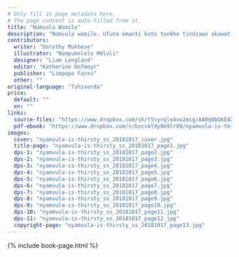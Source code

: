 ```yaml
---
# Only fill in page metadata here.
# The page content is auto-filled from it.
title: "Nomvula Womile"
description: "Nomvula womile. Ufuna emanti kuto tonkhe tindzawo akawatfoli. Ekugcineni lifu laletsa emanti. Kwagcwala umfula, libhakede, lithangi, lidamu nebhorimashini. Nomvula wanatsa emanti ebhakedeni."
contributors:
  writer: "Dorothy Mukhese"
  illustrator: "Nompumelelo Mdluli"
  designer: "Liam Longland"
  editor: "Katherine Hofmeyr"
  publisher: "Limpopo Faces"
  other: ""
original-language: "Tshivenda"
price:
  default: ""
  en: ""
links:
  source-files: "https://www.dropbox.com/sh/t5syrgle4vv2mig/AADqObQkEA2OQRlHySCxUd3_a?dl=0"
  pdf-ebook: "https://www.dropbox.com/s/bscskl9y0m9lr09/nyamvula-is-thirsty_ss_20181017.pdf?dl=0"
images:
  cover: "nyamvula-is-thirsty_ss_20181017_cover.jpg"
  title-page: "nyamvula-is-thirsty_ss_20181017_page1.jpg"
  dps-1: "nyamvula-is-thirsty_ss_20181017_page2.jpg"
  dps-2: "nyamvula-is-thirsty_ss_20181017_page3.jpg"
  dps-3: "nyamvula-is-thirsty_ss_20181017_page4.jpg"
  dps-4: "nyamvula-is-thirsty_ss_20181017_page5.jpg"
  dps-5: "nyamvula-is-thirsty_ss_20181017_page6.jpg"
  dps-6: "nyamvula-is-thirsty_ss_20181017_page7.jpg"
  dps-7: "nyamvula-is-thirsty_ss_20181017_page8.jpg"
  dps-8: "nyamvula-is-thirsty_ss_20181017_page9.jpg"
  dps-9: "nyamvula-is-thirsty_ss_20181017_page10.jpg"
  dps-10: "nyamvula-is-thirsty_ss_20181017_page11.jpg"
  dps-11: "nyamvula-is-thirsty_ss_20181017_page12.jpg"
  copyright-page: "nyamvula-is-thirsty_ss_20181017_page13.jpg"
---
```


{% include book-page.html %}


